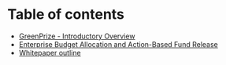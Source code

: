 # Table of contents

* [GreenPrize - Introductory Overview](README.md)
* [Enterprise Budget Allocation and Action-Based Fund Release](<README (1).md>)
* [Whitepaper outline](whitepaper-outline.md)
